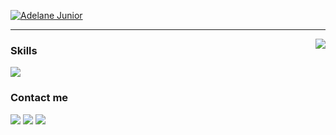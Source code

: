 <p aling="center">
  <a href="https://github.com/AdelaneJunior">
    <img src="https://readme-typing-svg.demolab.com?font=Oswald&size=45&duration=2001&pause=1000&color=6549DAF6&center=true&vCenter=true&multiline=true&width=440&height=130&lines=Adelane+Junior;Back-End+Developer" alt="Adelane Junior"/>
  </a>
</p>

------------------
<img align='right' src="https://github-readme-stats.vercel.app/api?username=AdelaneJunior&show_icons=true&theme=aura&rank_icon=github">

### Skills
<p align="left">
    <a href="#">
        <img src="https://skillicons.dev/icons?i=java,spring,js,angular,mysql,postgres&perline=11"/>
    </a>
</p>

### Contact me
<p align="left">
  <a href="https://github.com/AdelaneJunior"><img src="https://skillicons.dev/icons?i=github"/></a>
  <a href="https://linkedin.com/in/adelane-junior-19612623a/"><img src="https://skillicons.dev/icons?i=linkedin"/></a>
  <a href="https://mail.google.com/mail/?view=cm&fs=1&to=adelane.junior@aluno.ueg.br"><img src="https://skillicons.dev/icons?i=gmail"/></a>
</p>
